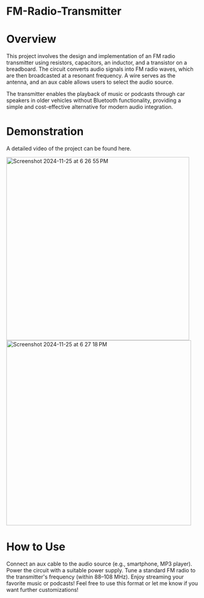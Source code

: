 # FM-Radio-Transmitter 


# Overview
This project involves the design and implementation of an FM radio transmitter using resistors, capacitors, an inductor, and a transistor on a breadboard. The circuit converts audio signals into FM radio waves, which are then broadcasted at a resonant frequency. A wire serves as the antenna, and an aux cable allows users to select the audio source.

The transmitter enables the playback of music or podcasts through car speakers in older vehicles without Bluetooth functionality, providing a simple and cost-effective alternative for modern audio integration.


# Demonstration
A detailed video of the project can be found here.

<img width="480" alt="Screenshot 2024-11-25 at 6 26 55 PM" src="https://github.com/user-attachments/assets/3917fdfd-6f26-403e-9dc8-94532a1a19fc">
<img width="485" alt="Screenshot 2024-11-25 at 6 27 18 PM" src="https://github.com/user-attachments/assets/a7ca7456-7cc4-4b2c-9334-1972b6373e3d">


# How to Use
Connect an aux cable to the audio source (e.g., smartphone, MP3 player).
Power the circuit with a suitable power supply.
Tune a standard FM radio to the transmitter's frequency (within 88–108 MHz).
Enjoy streaming your favorite music or podcasts!
Feel free to use this format or let me know if you want further customizations!
